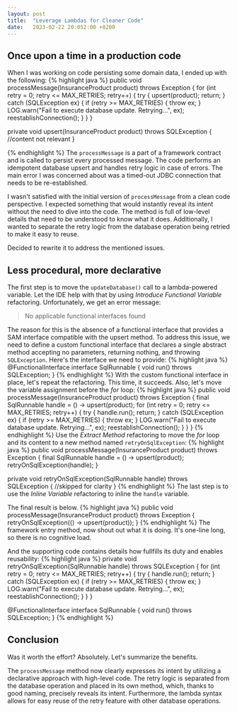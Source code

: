```yaml
---
layout: post
title:  "Leverage Lambdas for Cleaner Code"
date:   2023-02-22 20:052:00 +0200
---
```

## Once upon a time in a production code
When I was working on code persisting some domain data, I ended up with the following:
{% highlight java %}
public void processMessage(InsuranceProduct product) throws Exception {
    for (int retry = 0; retry <= MAX_RETRIES; retry++) {
        try {
            upsert(product);
            return;
        } catch (SQLException ex) {
            if (retry >= MAX_RETRIES) {
                throw ex;
            }
            LOG.warn("Fail to execute database update. Retrying...", ex);
            reestablishConnection();
        }
    }
}

private void upsert(InsuranceProduct product) throws SQLException {
    //content not relevant
}

{% endhighlight %}
The `processMessage` is a part of a framework contract and is called to persist every processed message.
The code performs an idempotent database upsert and handles retry logic in case of errors. The main error I was concerned about was a timed-out JDBC connection that needs to be re-established.

I wasn't satisfied with the initial version of `processMessage` from a clean code perspective. I expected something that would instantly reveal its intent without the need to dive into the code. The method is full of low-level details that need to be understood to know what it does. Additionally, I wanted to separate the retry logic from the database operation being retried to make it easy to reuse.

Decided to rewrite it to address the mentioned issues.
## Less procedural, more declarative
The first step is to move the `updateDatabase()` call to a lambda-powered variable.
Let the IDE help with that by using _Introduce Functional Variable_ refactoring. Unfortunately, we get an error message:
> No applicable functional interfaces found

The reason for this is the absence of a functional interface that provides a SAM interface compatible with the upsert method. To address this issue, we need to define a custom functional interface that declares a single abstract method accepting no parameters, returning nothing, and throwing `SQLException`. Here's the interface we need to provide:
{% highlight java %}
@FunctionalInterface
interface SqlRunnable {
    void run() throws SQLException;
}
{% endhighlight %}
With the custom functional interface in place, let's repeat the refactoring. This time, it succeeds. Also, let's move the variable assignment before the _for_ loop:
{% highlight java %}
public void processMessage(InsuranceProduct product) throws Exception {
    final SqlRunnable handle = () -> upsert(product);
    for (int retry = 0; retry <= MAX_RETRIES; retry++) {
        try {
            handle.run();
            return;
        } catch (SQLException ex) {
            if (retry >= MAX_RETRIES) {
                throw ex;
            }
            LOG.warn("Fail to execute database update. Retrying...", ex);
            reestablishConnection();
        }
    }
}
{% endhighlight %}
Use the _Extract Method_ refactoring to move the _for_ loop and its content to a new method named `retryOnSqlException`:
{% highlight java %}
public void processMessage(InsuranceProduct product) throws Exception {
    final SqlRunnable handle = () -> upsert(product);
    retryOnSqlException(handle);
}

private void retryOnSqlException(SqlRunnable handle) throws SQLException {
    //skipped for clarity
}
{% endhighlight %}
The last step is to use the _Inline Variable_ refactoring to inline the `handle` variable.

The final result is below.
{% highlight java %}
public void processMessage(InsuranceProduct product) throws Exception {
    retryOnSqlException(() -> upsert(product));
}
{% endhighlight %}
The framework entry method, now shout out what it is doing. It's one-line long, so there is no cognitive load.

And the supporting code contains details how fullfills its duty and enables reusability:
{% highlight java %}
private void retryOnSqlException(SqlRunnable handle) throws SQLException {
    for (int retry = 0; retry <= MAX_RETRIES; retry++) {
        try {
            handle.run();
            return;
        } catch (SQLException ex) {
            if (retry >= MAX_RETRIES) {
                throw ex;
            }
            LOG.warn("Fail to execute database update. Retrying...", ex);
            reestablishConnection();
        }
    }
}

@FunctionalInterface
interface SqlRunnable {
    void run() throws SQLException;
}
{% endhighlight %}
## Conclusion
Was it worth the effort? Absolutely. Let's summarize the benefits. 

The `processMessage` method now clearly expresses its intent by utilizing a declarative approach with high-level code. The retry logic is separated from the database operation and placed in its own method, which, thanks to good naming, precisely reveals its intent. Furthermore, the lambda syntax allows for easy reuse of the retry feature with other database operations.